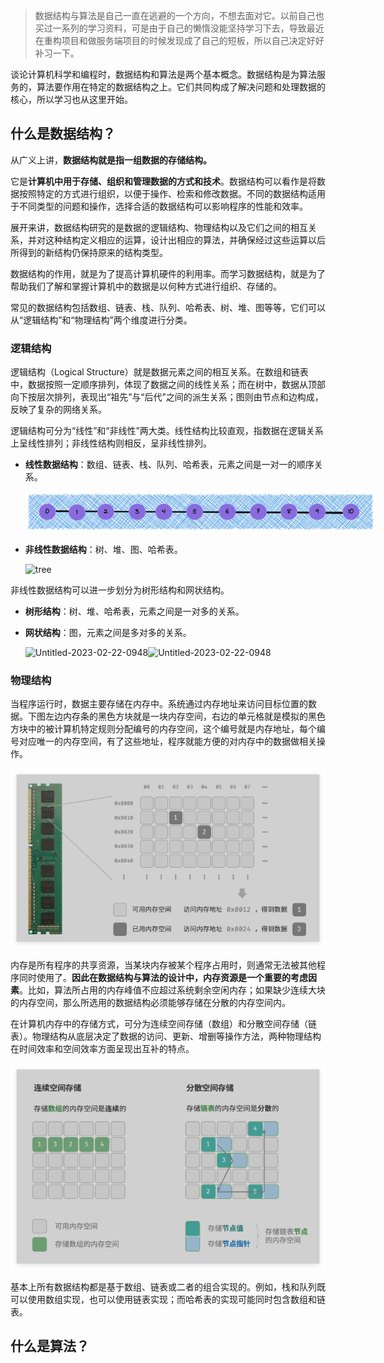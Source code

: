 > 数据结构与算法是自己一直在逃避的一个方向，不想去面对它。以前自己也买过一系列的学习资料，可是由于自己的懒惰没能坚持学习下去，导致最近在重构项目和做服务端项目的时候发现成了自己的短板，所以自己决定好好补习一下。

谈论计算机科学和编程时，数据结构和算法是两个基本概念。数据结构是为算法服务的，算法要作用在特定的数据结构之上。它们共同构成了解决问题和处理数据的核心，所以学习也从这里开始。

## 什么是数据结构？

从广义上讲，**数据结构就是指一组数据的存储结构。**

它是**计算机中用于存储、组织和管理数据的方式和技术**。数据结构可以看作是将数据按照特定的方式进行组织，以便于操作、检索和修改数据。不同的数据结构适用于不同类型的问题和操作，选择合适的数据结构可以影响程序的性能和效率。

展开来讲，数据结构研究的是数据的逻辑结构、物理结构以及它们之间的相互关系，并对这种结构定义相应的运算，设计出相应的算法，并确保经过这些运算以后所得到的新结构仍保持原来的结构类型。

数据结构的作用，就是为了提高计算机硬件的利用率。而学习数据结构，就是为了帮助我们了解和掌握计算机中的数据是以何种方式进行组织、存储的。

常见的数据结构包括数组、链表、栈、队列、哈希表、树、堆、图等等，它们可以从“逻辑结构”和“物理结构”两个维度进行分类。

### 逻辑结构

逻辑结构（Logical Structure）就是数据元素之间的相互关系。在数组和链表中，数据按照一定顺序排列，体现了数据之间的线性关系；而在树中，数据从顶部向下按层次排列，表现出“祖先”与“后代”之间的派生关系；图则由节点和边构成，反映了复杂的网络关系。

逻辑结构可分为“线性”和“非线性”两大类。线性结构比较直观，指数据在逻辑关系上呈线性排列；非线性结构则相反，呈非线性排列。

- **线性数据结构**：数组、链表、栈、队列、哈希表，元素之间是一对一的顺序关系。

  <img src="assets/line.png" alt="line" style="max-width:40em" />

- **非线性数据结构**：树、堆、图、哈希表。

  <img src="assets/tree.png" alt="tree" style="max-width:40em;" />

非线性数据结构可以进一步划分为树形结构和网状结构。

- **树形结构**：树、堆、哈希表，元素之间是一对多的关系。

- **网状结构**：图，元素之间是多对多的关系。

  ![Untitled-2023-02-22-0948]()<img src="assets/Untitled-2023-02-22-0948-4407367.png" alt="Untitled-2023-02-22-0948" style="width:40em;" />

### 物理结构

当程序运行时，数据主要存储在内存中。系统通过内存地址来访问目标位置的数据。下图左边内存条的黑色方块就是一块内存空间，右边的单元格就是模拟的黑色方块中的被计算机特定规则分配编号的内存空间，这个编号就是内存地址，每个编号对应唯一的内存空间，有了这些地址，程序就能方便的对内存中的数据做相关操作。

![QQ_1724407627919](assets/QQ_1724407627919.png)

内存是所有程序的共享资源，当某块内存被某个程序占用时，则通常无法被其他程序同时使用了。**因此在数据结构与算法的设计中，内存资源是一个重要的考虑因素**。比如，算法所占用的内存峰值不应超过系统剩余空闲内存；如果缺少连续大块的内存空间，那么所选用的数据结构必须能够存储在分散的内存空间内。

在计算机内存中的存储方式，可分为连续空间存储（数组）和分散空间存储（链表）。物理结构从底层决定了数据的访问、更新、增删等操作方法，两种物理结构在时间效率和空间效率方面呈现出互补的特点。

![QQ_1724408328305](assets/QQ_1724408328305.png)

基本上所有数据结构都是基于数组、链表或二者的组合实现的。例如，栈和队列既可以使用数组实现，也可以使用链表实现；而哈希表的实现可能同时包含数组和链表。





















## 什么是算法？

